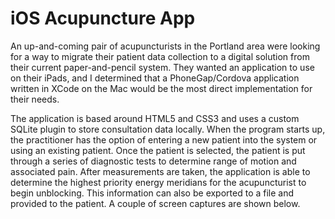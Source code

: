iOS Acupuncture App
===================

An up-and-coming pair of acupuncturists in the Portland area were looking for a way to migrate their patient data collection to a digital solution from their current paper-and-pencil system. They wanted an application to use on their iPads, and I determined that a PhoneGap/Cordova application written in XCode on the Mac would be the most direct implementation for their needs.

The application is based around HTML5 and CSS3 and uses a custom SQLite plugin to store consultation data locally. When the program starts up, the practitioner has the option of entering a new patient into the system or using an existing patient. Once the patient is selected, the patient is put through a series of diagnostic tests to determine range of motion and associated pain. After measurements are taken, the application is able to determine the highest priority energy meridians for the acupuncturist to begin unblocking. This information can also be exported to a file and provided to the patient. A couple of screen captures are shown below.
